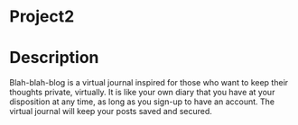 # Project2

# Description

Blah-blah-blog is a virtual journal inspired for those who want to keep their thoughts private, virtually. It is like your own diary that you have at your disposition at any time, as long as you sign-up to have an account. The virtual journal will keep your posts saved and secured.
